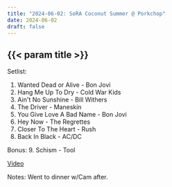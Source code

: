 ```yaml
---
title: "2024-06-02: SoRA Coconut Summer @ Porkchop"
date: 2024-06-02
draft: false
---
```


## {{< param title >}}

Setlist:
1. Wanted Dead or Alive - Bon Jovi
2. Hang Me Up To Dry - Cold War Kids
3. Ain't No Sunshine - Bill Withers
4. The Driver - Maneskin
5. You Give Love A Bad Name - Bon Jovi
6. Hey Now - The Regrettes
7. Closer To The Heart - Rush
8. Back In Black - AC/DC

Bonus:
9. Schism - Tool

[Video](https://youtu.be/SUCm2nP-_gQ)

Notes:
  Went to dinner w/Cam after.
